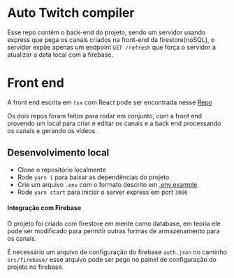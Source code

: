 # Auto Twitch compiler

Esse repo contém o back-end do projeto, sendo um servidor usando express que pega os canais criados na front-end da firestore(noSQL), o servidor expõe apenas um endpoint `GET /refresh` que força o servidor a atualizar a data local com a firebase.

# Front end

A front end escrita em `tsx` com React pode ser encontrada nesse [Repo](https://github.com/thomasreichmann/auto-twitch-compiler-web)

Os dois repos foram feitos para rodar em conjunto, com a front end provendo um local para criar e editar os canais e a back end processando os canais e gerando os vídeos.

## Desenvolvimento local

-   Clone o repositório localmente
-   Rode `yarn i` para baixar as dependências do projeto
-   Crie um arquivo `.env` com o formato descrito em [.env.example](.env.example)
-   Rode `yarn start` para iniciar o server express em port `3000`

#### Integração com Firebase

O projeto foi criado com firestore em mente como database, em teoria ele pode ser modificado para permitir outras formas de armazenamento para os canais.

É necessário um arquivo de configuração do firebase `auth.json` no caminho `src/firebase/` esse arquivo pode ser pego no painel de configuração do projeto no firebase.
